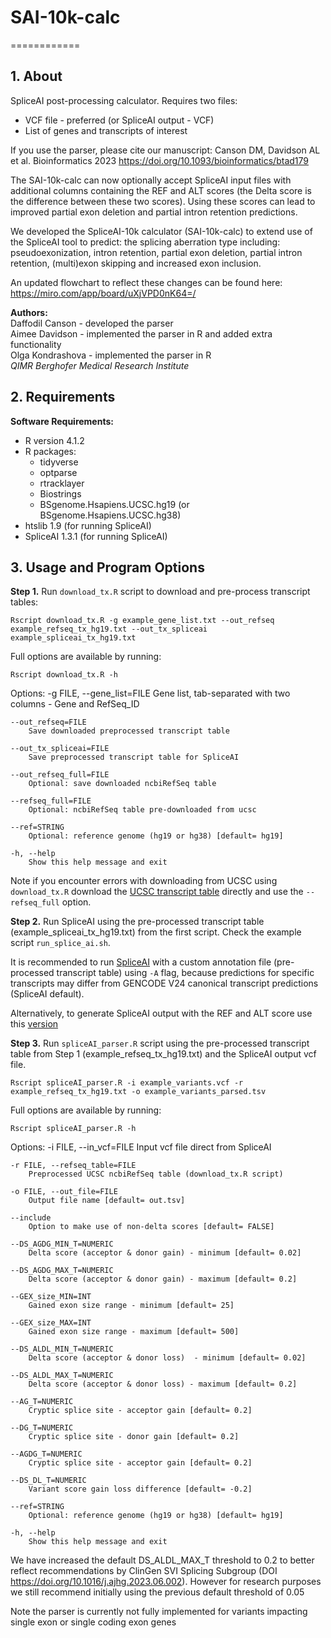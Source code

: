 # SAI-10k-calc

============

## 1. About
SpliceAI post-processing calculator. Requires two files: 
* VCF file - preferred (or SpliceAI output - VCF)
* List of genes and transcripts of interest


If you use the parser, please cite our manuscript: Canson DM, Davidson AL et al. Bioinformatics 2023 https://doi.org/10.1093/bioinformatics/btad179

The SAI-10k-calc can now optionally accept SpliceAI input files with additional columns containing the REF and ALT scores (the Delta score is the difference between these two scores). Using these scores can lead to improved partial exon deletion and partial intron retention predictions. 

We developed the SpliceAI-10k calculator (SAI-10k-calc) to extend use of the SpliceAI tool to predict: the splicing aberration type including: pseudoexonization, intron retention, partial exon deletion, partial intron retention, (multi)exon skipping and increased exon inclusion.

An updated flowchart to reflect these changes can be found here: https://miro.com/app/board/uXjVPD0nK64=/

**Authors:**  
Daffodil Canson - developed the parser   
Aimee Davidson - implemented the parser in R and added extra functionality   
Olga Kondrashova - implemented the parser in R  
*QIMR Berghofer Medical Research Institute*


## 2. Requirements
**Software Requirements:**  

* R version 4.1.2
* R packages:  
	- tidyverse
	- optparse
	- rtracklayer
	- Biostrings
	- BSgenome.Hsapiens.UCSC.hg19 (or BSgenome.Hsapiens.UCSC.hg38)
* htslib 1.9 (for running SpliceAI)
* SpliceAI 1.3.1 (for running SpliceAI)


## 3. Usage and Program Options

**Step 1.** Run `download_tx.R` script to download and pre-process transcript tables:

`Rscript download_tx.R -g example_gene_list.txt --out_refseq example_refseq_tx_hg19.txt --out_tx_spliceai example_spliceai_tx_hg19.txt`

Full options are available by running:

`Rscript download_tx.R -h`

Options:
	-g FILE, --gene_list=FILE
		Gene list, tab-separated with two columns - Gene and RefSeq_ID

	--out_refseq=FILE
		Save downloaded preprocessed transcript table

	--out_tx_spliceai=FILE
		Save preprocessed transcript table for SpliceAI

	--out_refseq_full=FILE
		Optional: save downloaded ncbiRefSeq table

	--refseq_full=FILE
		Optional: ncbiRefSeq table pre-downloaded from ucsc

	--ref=STRING
		Optional: reference genome (hg19 or hg38) [default= hg19]

	-h, --help
		Show this help message and exit

Note if you encounter errors with downloading from UCSC using `download_tx.R` download the [UCSC transcript table](https://genome.ucsc.edu/cgi-bin/hgTables) directly and use the `--refseq_full` option.

**Step 2.** Run SpliceAI using the pre-processed transcript table (example_spliceai_tx_hg19.txt) from the first script. Check the example script `run_splice_ai.sh`.   
  
It is recommended to run [SpliceAI](https://github.com/Illumina/SpliceAI) with a custom annotation file (pre-processed transcript table) using `-A` flag, because predictions for specific transcripts may differ from GENCODE V24 canonical transcript predictions (SpliceAI default). 

Alternatively, to generate SpliceAI output with the REF and ALT score use this [version](https://github.com/bw2/SpliceAI)

**Step 3.** Run `spliceAI_parser.R` script using the pre-processed transcript table from Step 1 (example_refseq_tx_hg19.txt) and the SpliceAI output vcf file.

`Rscript spliceAI_parser.R -i example_variants.vcf -r example_refseq_tx_hg19.txt -o example_variants_parsed.tsv`

Full options are available by running:

`Rscript spliceAI_parser.R -h`


 Options:
	-i FILE, --in_vcf=FILE
		Input vcf file direct from SpliceAI

	-r FILE, --refseq_table=FILE
		Preprocessed UCSC ncbiRefSeq table (download_tx.R script)

	-o FILE, --out_file=FILE
		Output file name [default= out.tsv]
  
	--include
		Option to make use of non-delta scores [default= FALSE]  

	--DS_AGDG_MIN_T=NUMERIC
		Delta score (acceptor & donor gain) - minimum [default= 0.02]

	--DS_AGDG_MAX_T=NUMERIC
		Delta score (acceptor & donor gain) - maximum [default= 0.2]

	--GEX_size_MIN=INT
		Gained exon size range - minimum [default= 25]

	--GEX_size_MAX=INT
		Gained exon size range - maximum [default= 500]

	--DS_ALDL_MIN_T=NUMERIC
		Delta score (acceptor & donor loss)  - minimum [default= 0.02]

	--DS_ALDL_MAX_T=NUMERIC
		Delta score (acceptor & donor loss) - maximum [default= 0.2]

	--AG_T=NUMERIC
		Cryptic splice site - acceptor gain [default= 0.2]

	--DG_T=NUMERIC
		Cryptic splice site - donor gain [default= 0.2]

	--AGDG_T=NUMERIC
		Cryptic splice site - acceptor gain [default= 0.2]

  	--DS_DL_T=NUMERIC
		Variant score gain loss difference [default= -0.2]

	--ref=STRING
		Optional: reference genome (hg19 or hg38) [default= hg19]

	-h, --help
		Show this help message and exit

We have increased the default DS_ALDL_MAX_T threshold to 0.2 to better reflect recommendations by ClinGen SVI Splicing Subgroup (DOI https://doi.org/10.1016/j.ajhg.2023.06.002). However for research purposes we still recommend initially using the previous default threshold of 0.05 

Note the parser is currently not fully implemented for variants impacting single exon or single coding exon genes
